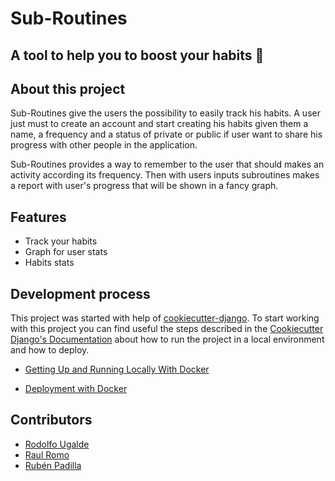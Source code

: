 # Sub-Routines

## A tool to help you to boost your habits 🚀

## About this project

Sub-Routines give the users the possibility to easily track his habits. A user just must to create an account and start creating his habits given them a name, a frequency and a status of private or public if user want to share his progress with other people in the application.

Sub-Routines provides a way to remember to the user that should makes an activity according its frequency. Then with users inputs subroutines makes a report with user's progress that will be shown in a fancy graph.

## Features

- Track your habits
- Graph for user stats
- Habits stats

## Development process

This project was started with help of [cookiecutter-django](https://github.com/pydanny/cookiecutter-django). To start working with this project you can find useful the steps described in the [Cookiecutter Django's Documentation](https://cookiecutter-django.readthedocs.io/en/latest/) about how to run the project in a local environment and how to deploy.

- [Getting Up and Running Locally With Docker](https://cookiecutter-django.readthedocs.io/en/latest/developing-locally-docker.html#getting-up-and-running-locally-with-docker)

- [Deployment with Docker](https://cookiecutter-django.readthedocs.io/en/latest/deployment-with-docker.html#deployment-with-docker)


## Contributors

- [Rodolfo Ugalde](https://github.com/macknilan)
- [Raul Romo](https://github.com/rromomx)
- [Rubén Padilla](https://github.com/rubbenpad)
